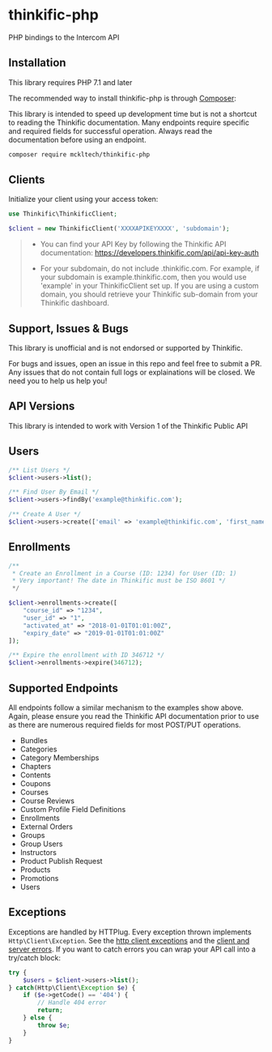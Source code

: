 # thinkific-php

PHP bindings to the Intercom API

## Installation

This library requires PHP 7.1 and later

The recommended way to install thinkific-php is through [Composer](https://getcomposer.org):

This library is intended to speed up development time but is not a shortcut to reading the Thinkific documentation. Many endpoints require specific and required fields for successful operation. Always read the documentation before using an endpoint.

```sh
composer require mckltech/thinkific-php
```

## Clients

Initialize your client using your access token:

```php
use Thinkific\ThinkificClient;

$client = new ThinkificClient('XXXXAPIKEYXXXX', 'subdomain');
```

> - You can find your API Key by following the Thinkific API documentation: https://developers.thinkific.com/api/api-key-auth
>
> - For your subdomain, do not include .thinkific.com. For example, if your subdomain is example.thinkific.com, then you would use 'example' in your ThinkificClient set up. If you are using a custom domain, you should retrieve your Thinkific sub-domain from your Thinkific dashboard.

## Support, Issues & Bugs

This library is unofficial and is not endorsed or supported by Thinkific.

For bugs and issues, open an issue in this repo and feel free to submit a PR. Any issues that do not contain full logs or explainations will be closed. We need you to help us help you!

## API Versions

This library is intended to work with Version 1 of the Thinkific Public API

## Users

```php
/** List Users */
$client->users->list();

/** Find User By Email */
$client->users->findBy('example@thinkific.com');

/** Create A User */
$client->users->create(['email' => 'example@thinkific.com', 'first_name' => 'John', 'last_name' => 'Smith']);
```

## Enrollments

```php
/**
 * Create an Enrollment in a Course (ID: 1234) for User (ID: 1)
 * Very important! The date in Thinkific must be ISO 8601 */
 */

$client->enrollments->create([
    "course_id" => "1234",
    "user_id" => "1",
    "activated_at" => "2018-01-01T01:01:00Z",
    "expiry_date" => "2019-01-01T01:01:00Z"
]);

/** Expire the enrollment with ID 346712 */
$client->enrollments->expire(346712);

```

## Supported Endpoints

All endpoints follow a similar mechanism to the examples show above. Again, please ensure you read the Thinkific API documentation prior to use as there are numerous required fields for most POST/PUT operations.

- Bundles
- Categories
- Category Memberships
- Chapters
- Contents
- Coupons
- Courses
- Course Reviews
- Custom Profile Field Definitions
- Enrollments
- External Orders
- Groups
- Group Users
- Instructors
- Product Publish Request
- Products
- Promotions
- Users

## Exceptions

Exceptions are handled by HTTPlug. Every exception thrown implements `Http\Client\Exception`. See the [http client exceptions](http://docs.php-http.org/en/latest/httplug/exceptions.html) and the [client and server errors](http://docs.php-http.org/en/latest/plugins/error.html). If you want to catch errors you can wrap your API call into a try/catch block:

```php
try {
    $users = $client->users->list();
} catch(Http\Client\Exception $e) {
    if ($e->getCode() == '404') {
        // Handle 404 error
        return;
    } else {
        throw $e;
    }
}
```


